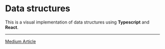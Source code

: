 # Data structures

This is a visual implementation of data structures using **Typescript** and **React**.

---

[Medium Article](https://rohitimandi.medium.com/visualizing-data-structures-and-algorithms-f86e41a15c40)
